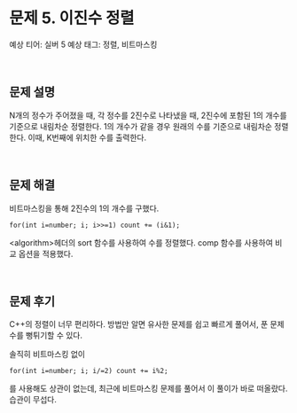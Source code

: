 # 문제 5. 이진수 정렬

예상 티어: 실버 5
예상 태그: 정렬, 비트마스킹

<br>

## 문제 설명

N개의 정수가 주어졌을 때, 각 정수를 2진수로 나타냈을 때, 2진수에 포함된 1의 개수를 기준으로 내림차순 정렬한다.
1의 개수가 같을 경우 원래의 수를 기준으로 내림차순 정렬한다.
이때, K번째에 위치한 수를 출력한다.

<br>

## 문제 해결

비트마스킹을 통해 2진수의 1의 개수를 구했다.
```
for(int i=number; i; i>>=1) count += (i&1);
```
\<algorithm>헤더의 sort 함수를 사용하여 수를 정렬했다.
comp 함수를 사용하여 비교 옵션을 적용했다.

<br>

## 문제 후기

C++의 정렬이 너무 편리하다.
방법만 알면 유사한 문제를 쉽고 빠르게 풀어서,
푼 문제 수를 뻥튀기할 수 있다.

솔직히 비트마스킹 없이
```
for(int i=number; i; i/=2) count += i%2;
```
를 사용해도 상관이 없는데, 
최근에 비트마스킹 문제를 풀어서 이 풀이가 바로 떠올랐다.
습관이 무섭다.

<br>